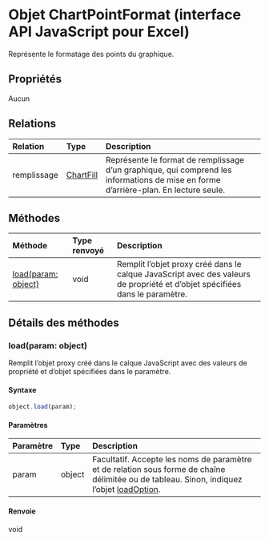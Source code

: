 # <a name="chartpointformat-object-(javascript-api-for-excel)"></a>Objet ChartPointFormat (interface API JavaScript pour Excel)

Représente le formatage des points du graphique.

## <a name="properties"></a>Propriétés

Aucun

## <a name="relationships"></a>Relations
| Relation | Type   |Description|
|:---------------|:--------|:----------|
|remplissage|[ChartFill](chartfill.md)|Représente le format de remplissage d’un graphique, qui comprend les informations de mise en forme d’arrière-plan. En lecture seule.|

## <a name="methods"></a>Méthodes

| Méthode           | Type renvoyé    |Description|
|:---------------|:--------|:----------|
|[load(param: object)](#loadparam-object)|void|Remplit l’objet proxy créé dans le calque JavaScript avec des valeurs de propriété et d’objet spécifiées dans le paramètre.|

## <a name="method-details"></a>Détails des méthodes


### <a name="load(param:-object)"></a>load(param: object)
Remplit l’objet proxy créé dans le calque JavaScript avec des valeurs de propriété et d’objet spécifiées dans le paramètre.

#### <a name="syntax"></a>Syntaxe
```js
object.load(param);
```

#### <a name="parameters"></a>Paramètres
| Paramètre    | Type   |Description|
|:---------------|:--------|:----------|
|param|object|Facultatif. Accepte les noms de paramètre et de relation sous forme de chaîne délimitée ou de tableau. Sinon, indiquez l’objet [loadOption](loadoption.md).|

#### <a name="returns"></a>Renvoie
void
